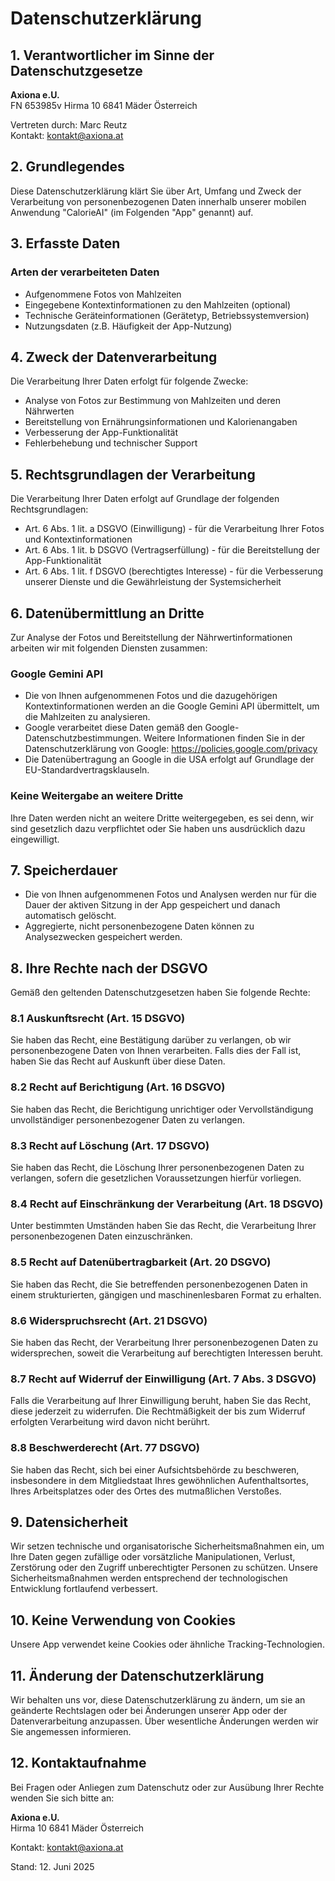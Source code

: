 # Datenschutzerklärung

## 1. Verantwortlicher im Sinne der Datenschutzgesetze

**Axiona e.U.**  
FN 653985v
Hirma 10
6841 Mäder
Österreich  

Vertreten durch: Marc Reutz  
Kontakt: kontakt@axiona.at  

## 2. Grundlegendes

Diese Datenschutzerklärung klärt Sie über Art, Umfang und Zweck der Verarbeitung von personenbezogenen Daten innerhalb unserer mobilen Anwendung "CalorieAI" (im Folgenden "App" genannt) auf.

## 3. Erfasste Daten

### Arten der verarbeiteten Daten

- Aufgenommene Fotos von Mahlzeiten  
- Eingegebene Kontextinformationen zu den Mahlzeiten (optional)  
- Technische Geräteinformationen (Gerätetyp, Betriebssystemversion)  
- Nutzungsdaten (z.B. Häufigkeit der App-Nutzung)  

## 4. Zweck der Datenverarbeitung

Die Verarbeitung Ihrer Daten erfolgt für folgende Zwecke:
- Analyse von Fotos zur Bestimmung von Mahlzeiten und deren Nährwerten  
- Bereitstellung von Ernährungsinformationen und Kalorienangaben  
- Verbesserung der App-Funktionalität  
- Fehlerbehebung und technischer Support  

## 5. Rechtsgrundlagen der Verarbeitung

Die Verarbeitung Ihrer Daten erfolgt auf Grundlage der folgenden Rechtsgrundlagen:
- Art. 6 Abs. 1 lit. a DSGVO (Einwilligung) - für die Verarbeitung Ihrer Fotos und Kontextinformationen
- Art. 6 Abs. 1 lit. b DSGVO (Vertragserfüllung) - für die Bereitstellung der App-Funktionalität
- Art. 6 Abs. 1 lit. f DSGVO (berechtigtes Interesse) - für die Verbesserung unserer Dienste und die Gewährleistung der Systemsicherheit

## 6. Datenübermittlung an Dritte

Zur Analyse der Fotos und Bereitstellung der Nährwertinformationen arbeiten wir mit folgenden Diensten zusammen:

### Google Gemini API
- Die von Ihnen aufgenommenen Fotos und die dazugehörigen Kontextinformationen werden an die Google Gemini API übermittelt, um die Mahlzeiten zu analysieren.
- Google verarbeitet diese Daten gemäß den Google-Datenschutzbestimmungen. Weitere Informationen finden Sie in der Datenschutzerklärung von Google: https://policies.google.com/privacy
- Die Datenübertragung an Google in die USA erfolgt auf Grundlage der EU-Standardvertragsklauseln.

### Keine Weitergabe an weitere Dritte

Ihre Daten werden nicht an weitere Dritte weitergegeben, es sei denn, wir sind gesetzlich dazu verpflichtet oder Sie haben uns ausdrücklich dazu eingewilligt.

## 7. Speicherdauer

- Die von Ihnen aufgenommenen Fotos und Analysen werden nur für die Dauer der aktiven Sitzung in der App gespeichert und danach automatisch gelöscht.
- Aggregierte, nicht personenbezogene Daten können zu Analysezwecken gespeichert werden.

## 8. Ihre Rechte nach der DSGVO

Gemäß den geltenden Datenschutzgesetzen haben Sie folgende Rechte:

### 8.1 Auskunftsrecht (Art. 15 DSGVO)
Sie haben das Recht, eine Bestätigung darüber zu verlangen, ob wir personenbezogene Daten von Ihnen verarbeiten. Falls dies der Fall ist, haben Sie das Recht auf Auskunft über diese Daten.

### 8.2 Recht auf Berichtigung (Art. 16 DSGVO)
Sie haben das Recht, die Berichtigung unrichtiger oder Vervollständigung unvollständiger personenbezogener Daten zu verlangen.

### 8.3 Recht auf Löschung (Art. 17 DSGVO)
Sie haben das Recht, die Löschung Ihrer personenbezogenen Daten zu verlangen, sofern die gesetzlichen Voraussetzungen hierfür vorliegen.

### 8.4 Recht auf Einschränkung der Verarbeitung (Art. 18 DSGVO)
Unter bestimmten Umständen haben Sie das Recht, die Verarbeitung Ihrer personenbezogenen Daten einzuschränken.

### 8.5 Recht auf Datenübertragbarkeit (Art. 20 DSGVO)
Sie haben das Recht, die Sie betreffenden personenbezogenen Daten in einem strukturierten, gängigen und maschinenlesbaren Format zu erhalten.

### 8.6 Widerspruchsrecht (Art. 21 DSGVO)
Sie haben das Recht, der Verarbeitung Ihrer personenbezogenen Daten zu widersprechen, soweit die Verarbeitung auf berechtigten Interessen beruht.

### 8.7 Recht auf Widerruf der Einwilligung (Art. 7 Abs. 3 DSGVO)
Falls die Verarbeitung auf Ihrer Einwilligung beruht, haben Sie das Recht, diese jederzeit zu widerrufen. Die Rechtmäßigkeit der bis zum Widerruf erfolgten Verarbeitung wird davon nicht berührt.

### 8.8 Beschwerderecht (Art. 77 DSGVO)
Sie haben das Recht, sich bei einer Aufsichtsbehörde zu beschweren, insbesondere in dem Mitgliedstaat Ihres gewöhnlichen Aufenthaltsortes, Ihres Arbeitsplatzes oder des Ortes des mutmaßlichen Verstoßes.

## 9. Datensicherheit

Wir setzen technische und organisatorische Sicherheitsmaßnahmen ein, um Ihre Daten gegen zufällige oder vorsätzliche Manipulationen, Verlust, Zerstörung oder den Zugriff unberechtigter Personen zu schützen. Unsere Sicherheitsmaßnahmen werden entsprechend der technologischen Entwicklung fortlaufend verbessert.

## 10. Keine Verwendung von Cookies

Unsere App verwendet keine Cookies oder ähnliche Tracking-Technologien.

## 11. Änderung der Datenschutzerklärung

Wir behalten uns vor, diese Datenschutzerklärung zu ändern, um sie an geänderte Rechtslagen oder bei Änderungen unserer App oder der Datenverarbeitung anzupassen. Über wesentliche Änderungen werden wir Sie angemessen informieren.

## 12. Kontaktaufnahme

Bei Fragen oder Anliegen zum Datenschutz oder zur Ausübung Ihrer Rechte wenden Sie sich bitte an:

**Axiona e.U.**  
Hirma 10
6841 Mäder
Österreich  

Kontakt: kontakt@axiona.at  

Stand: 12. Juni 2025
